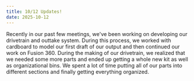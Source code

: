 ```yaml
---
title: 10/12 Updates!
date: 2025-10-12
---
```

Recently in our past few meetings, we've been working on developing our drivetrain and outtake system. During this process, we worked with cardboard to model our first draft of our output and then continued our work on Fusion 360. During the making of our drivetrain, we realized that we needed some more parts and ended up getting a whole new kit as well as organizational bins.  We spent a lot of time putting all of our parts into different sections and finally getting everything organized.
